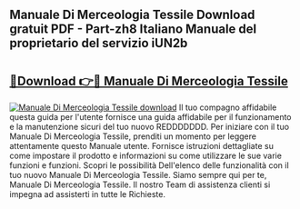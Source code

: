 ## Manuale Di Merceologia Tessile Download gratuit PDF - Part-zh8 Italiano Manuale del proprietario del servizio iUN2b

# <h2><a href="http://dfabil.blite.top/?on=Manuale+Di+Merceologia+Tessile">🔗Download 👉🔴 Manuale Di Merceologia Tessile</a></h2>

[![Manuale Di Merceologia Tessile download](https://i.imgur.com/lujVjoI.png)](http://dfabil.blite.top/?on=Manuale+Di+Merceologia+Tessile)
Il tuo compagno affidabile questa guida per l'utente fornisce una guida affidabile per il funzionamento e la manutenzione sicuri del tuo nuovo REDDDDDDD. Per iniziare con il tuo Manuale Di Merceologia Tessile, prenditi un momento per leggere attentamente questo Manuale utente. Fornisce istruzioni dettagliate su come impostare il prodotto e informazioni su come utilizzare le sue varie funzioni e funzioni. Scopri le possibilità Dell'elenco delle funzionalità con il tuo nuovo Manuale Di Merceologia Tessile. Siamo sempre qui per te, Manuale Di Merceologia Tessile. Il nostro Team di assistenza clienti si impegna ad assisterti in tutte le Richieste.
